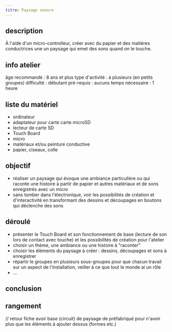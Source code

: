 ```yaml
---
titre: Paysage sonore
---
```


## description
À l'aide d'un micro-controlleur, créer avec du papier et des matiéres conductrices une un paysage qui emet des sons quand on le touche.

## info atelier
âge recommandé : 8 ans et plus
type d'activité : à plusieurs (en petits groupes)
difficulté : débutant
pré-requis : aucuns
temps nécessaire : 1 heure

## liste du matériel
- ordinateur
- adaptateur pour carte carte microSD
- lecteur de carte SD
- Touch Board
- micro
- matériaux et/ou peinture conductive
- papier, ciseaux, colle

## objectif
- réaliser un paysage qui évoque une ambiance particulière ou qui raconte une histoire à partir de papier et autres matériaux et de sons enregistrés avec un micro
- sans tomber dans l'électronique, voir les possibilités de création et d'interactivité en transformant des dessins et découpages en boutons qui déclenche des sons

## déroulé
- présenter le Touch Board et son fonctionnement de base (lecture de son lors de contact avec touche) et les possibilités de création pour l'atelier
- choisir un thème, une ambiance ou une histoire à "raconter"
- choisir les éléments du paysage à créer : dessins, découpages et sons à enregistrer
- répartir le groupes en plusieurs sous-groupes pour que chacun travail sur un aspect de l'installation, veiller à ce que tout le monde ai un rôle
- ...

## conclusion

## rangement


// retour fiche
avoir base (circuit) de paysage de préfabriqué pour n'avoir plus que les éléments à ajouter dessus (formes etc.)
